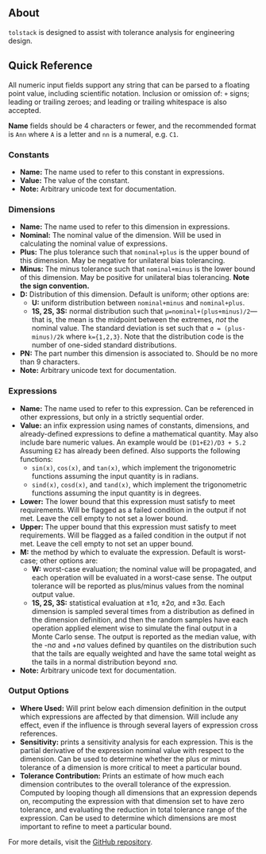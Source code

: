 ## About

`tolstack` is designed to assist with tolerance analysis for engineering design.

## Quick Reference

All numeric input fields support any string that can be parsed to a floating point value, including scientific notation. Inclusion or omission of: `+` signs; leading or trailing zeroes; and leading or trailing whitespace is also accepted.

**Name** fields should be 4 characters or fewer, and the recommended format is `Ann` where `A` is a letter and `nn` is a numeral, e.g. `C1`.

### Constants

- **Name:** The name used to refer to this constant in expressions.
- **Value:** The value of the constant.
- **Note:** Arbitrary unicode text for documentation.

### Dimensions

- **Name:** The name used to refer to this dimension in expressions.
- **Nominal:** The nominal value of the dimension. Will be used in calculating the nominal value of expressions.
- **Plus:** The plus tolerance such that `nominal+plus` is the upper bound of this dimension. May be negative for unilateral bias tolerancing.
- **Minus:** The minus tolerance such that `nominal+minus` is the lower bound of this dimension. May be positive for unilateral bias tolerancing. **Note the sign convention.**
- **D:** Distribution of this dimension. Default is uniform; other options are:
    - **U:** uniform distribution between `nominal+minus` and `nominal+plus`.
    - **1S, 2S, 3S:** normal distribution such that `μ=nominal+(plus+minus)/2`&mdash;that is, the mean is the midpoint between the extremes, _not_ the nominal value. The standard deviation is set such that `σ = (plus-minus)/2k` where `k={1,2,3}`. Note that the distribution code is the number of one-sided standard distributions.
- **PN:** The part number this dimension is associated to. Should be no more than 9 characters.
- **Note:** Arbitrary unicode text for documentation.

### Expressions

- **Name:** The name used to refer to this expression. Can be referenced in other expressions, but only in a strictly sequential order.
- **Value:** an infix expression using names of constants, dimensions, and already-defined expressions to define a mathematical quantity. May also include bare numeric values. An example would be `(D1+E2)/D3 + 5.2` Assuming `E2` has already been defined. Also supports the following functions:
    - `sin(x)`, `cos(x)`, and `tan(x)`, which implement the trigonometric functions assuming the input quantity is in radians.
    - `sind(x)`, `cosd(x)`, and `tand(x)`, which implement the trigonometric functions assuming the input quantity is in degrees.
- **Lower:** The lower bound that this expression must satisfy to meet requirements. Will be flagged as a failed condition in the output if not met. Leave the cell empty to not set a lower bound.
- **Upper:** The upper bound that this expression must satisfy to meet requirements. Will be flagged as a failed condition in the output if not met. Leave the cell empty to not set an upper bound.
- **M:** the method by which to evaluate the expression. Default is worst-case; other options are:
    - **W:** worst-case evaluation; the nominal value will be propagated, and each operation will be evaluated in a worst-case sense. The output tolerance will be reported as plus/minus values from the nominal output value.
    - **1S, 2S, 3S:** statistical evaluation at ±1σ, ±2σ, and ±3σ. Each dimension is sampled several times from a distribution as defined in the dimension definition, and then the random samples have each operation applied element wise to simulate the final output in a Monte Carlo sense. The output is reported as the median value, with the -nσ and +nσ values defined by quantiles on the distribution such that the tails are equally weighted and have the same total weight as the tails in a normal distribution beyond ±nσ.
- **Note:** Arbitrary unicode text for documentation.

### Output Options

- **Where Used:** Will print below each dimension definition in the output which expressions are affected by that dimension. Will include any effect, even if the influence is through several layers of expression cross references.
- **Sensitivity:** prints a sensitivity analysis for each expression. This is the partial derivative of the expression nominal value with respect to the dimension. Can be used to determine whether the plus or minus tolerance of a dimension is more critical to meet a particular bound.
- **Tolerance Contribution:** Prints an estimate of how much each dimension contributes to the overall tolerance of the expression. Computed by looping though all dimensions that an expression depends on, recomputing the expression with that dimension set to have zero tolerance, and evaluating the reduction in total tolerance range of the expression. Can be used to determine which dimensions are most important to refine to meet a particular bound.

For more details, visit the [GitHub repository](https://github.com/lemon1324/tolstack).
